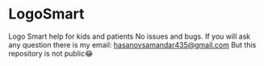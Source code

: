 # LogoSmart
Logo Smart help for kids and patients
No issues and bugs. If you will ask any question there is my email: hasanovsamandar435@gmail.com But this repository is not public😂

